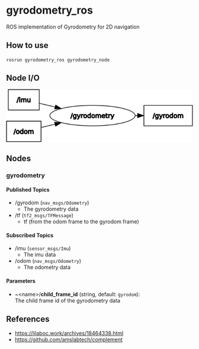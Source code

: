 # gyrodometry_ros

ROS implementation of Gyrodometry for 2D navigation

## How to use

```
rosrun gyrodometry_ros gyrodometry_node
```

## Node I/O

![Node I/O](images/node_io.png)

## Nodes

### gyrodometry

#### Published Topics

- /gyrodom (`nav_msgs/Odometry`)
  - The gyrodometry data
- /tf (`tf2_msgs/TFMessage`)
  - tf (from the odom frame to the gyrodom frame)

#### Subscribed Topics

- /imu (`sensor_msgs/Imu`)
  - The imu data
- /odom (`nav_msgs/Odometry`)
  - The odometry data

#### Parameters

- ~\<name>/<b>child_frame_id</b> (string, default: `gyrodom`):<br>
  The child frame id of the gyrodometry data

## References

- https://lilaboc.work/archives/18464338.html
- https://github.com/amslabtech/complement
